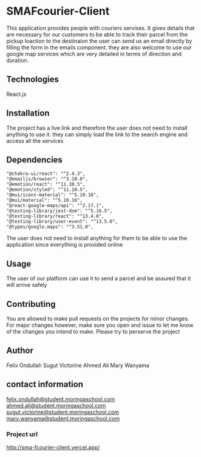# SMAFcourier-Client
This application provides people with couriers servises. It gives details that are necessary for our customers to be able to track their parcel from the pickup loaction
to the destinaion the user can send us an email directly by filling the form in the emails component. they are also welcome to use our google map services which are very detailed in terms of direction and duration.  


## Technologies
React.js

## Installation
The project has a live link and therefore the user does not need to install anything to use it. they can simply load the link to the search engine and access all the services

## Dependencies
    "@chakra-ui/react": "^2.4.3",
    "@emailjs/browser": "^3.10.0",
    "@emotion/react": "^11.10.5",
    "@emotion/styled": "^11.10.5",
    "@mui/icons-material": "^5.10.16",
    "@mui/material": "^5.10.16",
    "@react-google-maps/api": "^2.17.1",
    "@testing-library/jest-dom": "^5.16.5",
    "@testing-library/react": "^13.4.0",
    "@testing-library/user-event": "^13.5.0",
    "@types/google.maps": "^3.51.0",
The user does not need to install anything for them to be able to use the application since everything is provided online

## Usage
The user of our platform can use it to send a parcel and be assured that it will arrive safely

## Contributing
You are allowed to make pull requests on the projects for minor changes. For major changes however, make sure you open and issue to let me know of the changes you intend to make. Please try to perserve the project


## Author
Felix Ondullah
Sugut Victorine
Ahmed Ali
Mary Wanyama

## contact information
felix.ondullah@student.moringaschool.com
ahmed.ali@student.moringaschool.com 
sugut.victorine@student.moringaschool.com
mary.wanyama@student.moringaschool.com

### Project url
http://sma-fcourier-client.vercel.app/